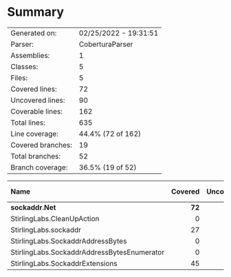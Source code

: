 ﻿# Summary
|||
|:---|:---|
| Generated on: | 02/25/2022 - 19:31:51 |
| Parser: | CoberturaParser |
| Assemblies: | 1 |
| Classes: | 5 |
| Files: | 5 |
| Covered lines: | 72 |
| Uncovered lines: | 90 |
| Coverable lines: | 162 |
| Total lines: | 635 |
| Line coverage: | 44.4% (72 of 162) |
| Covered branches: | 19 |
| Total branches: | 52 |
| Branch coverage: | 36.5% (19 of 52) |

|**Name**|**Covered**|**Uncovered**|**Coverable**|**Total**|**Line coverage**|**Covered**|**Total**|**Branch coverage**|
|:---|---:|---:|---:|---:|---:|---:|---:|---:|
|**sockaddr.Net**|**72**|**90**|**162**|**635**|**44.4%**|**19**|**52**|**36.5%**|
|StirlingLabs.CleanUpAction|0|3|3|14|0%|0|0||
|StirlingLabs.sockaddr|27|15|42|293|64.2%|5|10|50%|
|StirlingLabs.SockaddrAddressBytes|0|29|29|110|0%|0|10|0%|
|StirlingLabs.SockaddrAddressBytesEnumerator|0|16|16|45|0%|0|2|0%|
|StirlingLabs.SockaddrExtensions|45|27|72|173|62.5%|14|30|46.6%|
